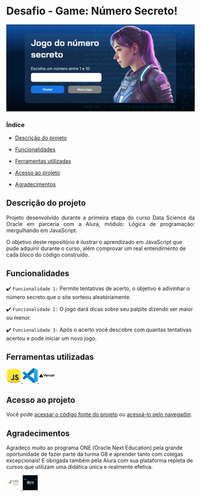 # Desafio - Game: Número Secreto!

![Tela do Game](https://github.com/AgataAraujo-dev/game_numeroSecreto/blob/d11b5ddb5ce7369d08fd0b30b43e0aaca4e6b54f/telaGameNumeroSecreto.jpg)

### Índice 

- [Descrição do projeto](#descrição-do-projeto)

- [Funcionalidades](#funcionalidades)

- [Ferramentas utilizadas](#ferramentas-utilizadas)

- [Acesso ao projeto](#acesso-ao-projeto)

- [Agradecimentos](#agradecimentos)


## Descrição do projeto 

<p align="justify">
 Projeto desenvolvido durante a primeira etapa do curso Data Science da Oracle em parceria com a Alura, módulo: Lógica de programação: mergulhando em JavaScript.

O objetivo deste repositório é ilustrar o aprendizado em JavaScript que pude adquirir durante o curso, além comprovar um real entendimento de cada bloco do código construído.

</p>

## Funcionalidades

:heavy_check_mark: `Funcionalidade 1:` Permite tentativas de acerto, o objetivo é adivinhar o número secreto que o site sorteou aleatóriamente.

:heavy_check_mark: `Funcionalidade 2:` O jogo dará dicas sobre seu palpite dizendo ser maior ou menor.

:heavy_check_mark: `Funcionalidade 3:` Após o acerto você descobre com quantas tentativas acertou e pode iniciar um novo jogo.


###

## Ferramentas utilizadas

<a href="https://developer.mozilla.org/pt-BR/docs/Web/JavaScript" target="_blank"> <img src="https://github.com/AgataAraujo-dev/game_numeroSecreto/blob/d11b5ddb5ce7369d08fd0b30b43e0aaca4e6b54f/iconJS.jpeg" alt="JavaScript" width="40" height="40"/> </a>
<a href="https://code.visualstudio.com/" target="_blank"> <img src="https://github.com/AgataAraujo-dev/game_numeroSecreto/blob/d11b5ddb5ce7369d08fd0b30b43e0aaca4e6b54f/iconVSCode.jpeg" alt="VS Code" width="40" height="40"/> </a>
<a href="https://vercel.com/" target="_blank"> <img src="https://github.com/AgataAraujo-dev/game_numeroSecreto/blob/d11b5ddb5ce7369d08fd0b30b43e0aaca4e6b54f/iconVercel.png" alt="Vercel" width="40" height="40"/> </a>

###

## Acesso ao projeto

Você pode [acessar o código fonte do projeto](https://github.com/AgataAraujo-dev/desafioONE-amigoSecreto) ou [acessá-lo pelo navegador]().

###

## Agradecimentos

Agradeço muito ao programa ONE (Oracle Next Education) pela grande oportunidade de fazer parte da turma G8 e aprender tanto com colegas excepcionais! E obrigada também pela Alura com sua plataforma repleta de cursos que utilizam uma didática única e realmente efetiva.

<a href="https://www.oracle.com/br/education/oracle-next-education/" target="_blank"> <img src="https://github.com/AgataAraujo-dev/game_numeroSecreto/blob/3956f1e290574c815f4fd1e033f4f66a14355064/one_logo.png" alt="ONE - Oracle Next Education" width="40" height="40"/> </a>
<a href="https://www.alura.com.br/" target="_blank"> <img src="https://github.com/AgataAraujo-dev/game_numeroSecreto/blob/3956f1e290574c815f4fd1e033f4f66a14355064/alura_logo.png" alt="Alura" width="40" height="40"/> </a>
